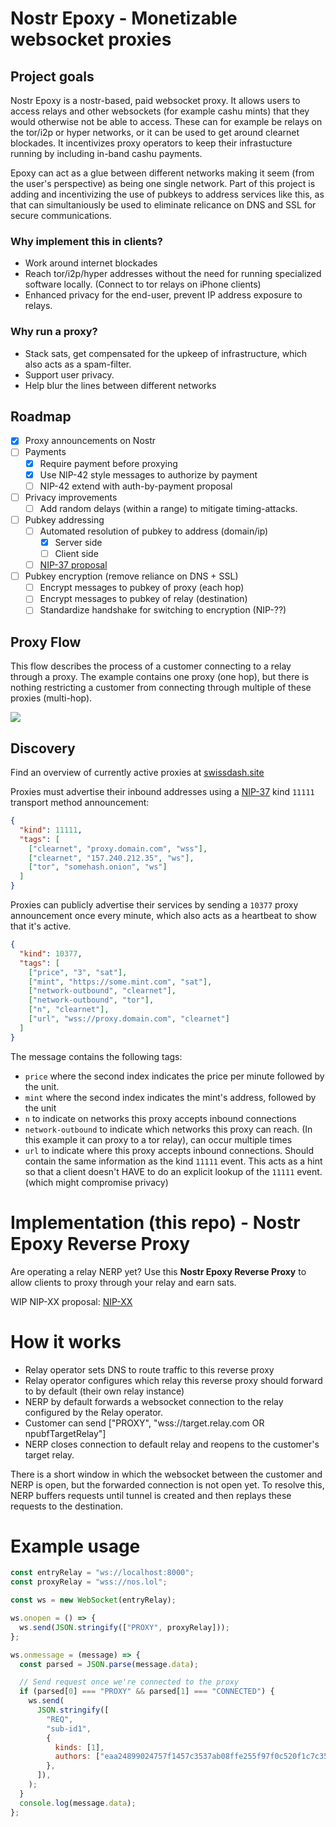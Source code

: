 # Nostr Epoxy - Monetizable websocket proxies

## Project goals
Nostr Epoxy is a nostr-based, paid websocket proxy. It allows users to access relays and other websockets (for example cashu mints) that they would otherwise not be able to access. These can for example be relays on the tor/i2p or hyper networks, or it can be used to get around clearnet blockades. It incentivizes proxy operators to keep their infrastucture running by including in-band cashu payments.

Epoxy can act as a glue between different networks making it seem (from the user's perspective) as being one single network. Part of this project is adding and incentivizing the use of pubkeys to address services like this, as that can simultaniously be used to eliminate relicance on DNS and SSL for secure communications.


### Why implement this in clients?

- Work around internet blockades
- Reach tor/i2p/hyper addresses without the need for running specialized software locally. (Connect to tor relays on iPhone clients)
- Enhanced privacy for the end-user, prevent IP address exposure to relays.

### Why run a proxy?

- Stack sats, get compensated for the upkeep of infrastructure, which also acts as a spam-filter.
- Support user privacy.
- Help blur the lines between different networks

## Roadmap
- [x] Proxy announcements on Nostr
- [ ] Payments
  - [x] Require payment before proxying
  - [x] Use NIP-42 style messages to authorize by payment
  - [ ] NIP-42 extend with auth-by-payment proposal
- [ ] Privacy improvements
  - [ ] Add random delays (within a range) to mitigate timing-attacks.
- [ ] Pubkey addressing
  - [ ] Automated resolution of pubkey to address (domain/ip)
    - [x] Server side
    - [ ] Client side
  - [ ] [NIP-37 proposal](https://github.com/nostr-protocol/nips/pull/1585)
- [ ] Pubkey encryption (remove reliance on DNS + SSL)
  - [ ] Encrypt messages to pubkey of proxy (each hop)
  - [ ] Encrypt messages to pubkey of relay (destination)
  - [ ] Standardize handshake for switching to encryption (NIP-??)

## Proxy Flow

This flow describes the process of a customer connecting to a relay through a proxy. The example contains one proxy (one hop), but there is nothing restricting a customer from connecting through multiple of these proxies (multi-hop).

![](https://www.plantuml.com/plantuml/png/dLBBJiCm4BpxA_O3Gjfp3gXHwWD8926KHq_8n2irIXmNFw3vUn85OaJtGeyxE-ETiMPZdJ3Eguw9sca3cRTEApHicfiFuN210b8QVHfIzhE0g-jl218eZjZ3CxvPNRVes8nFZ8MTW6vfRLaLB_i8FgrDLYk3dHXYAPItSQFfXyfqVyVptMl5xnzlAhwDe1I3mjv1XUyUhVltdGXgOGy-nU5s7STno5nDjE1Ydi_ppl3lOxeDge0-e0FNA3H4iE0mA_ASPpk-POnECWQ7jkabh0bhOKdOua_Znn77bzL56Y9fwKrz41O1JyV6eAJrMQSjKhsPqn0CYN_xAF6yinlivTZkBm00)

## Discovery

Find an overview of currently active proxies at [swissdash.site](https://swissdash.site)

Proxies must advertise their inbound addresses using a [NIP-37](https://github.com/ArjenStens/nips/blob/transport-method-announcement/37.md) kind `11111` transport method announcement:
```json
{
  "kind": 11111,
  "tags": [
    ["clearnet", "proxy.domain.com", "wss"],
    ["clearnet", "157.240.212.35", "ws"],
    ["tor", "somehash.onion", "ws"]
  ]
}
```

Proxies can publicly advertise their services by sending a `10377` proxy announcement once every minute, which also acts as a heartbeat to show that it's active.
```json
{
  "kind": 10377,
  "tags": [
    ["price", "3", "sat"],
    ["mint", "https://some.mint.com", "sat"],
    ["network-outbound", "clearnet"],
    ["network-outbound", "tor"],
    ["n", "clearnet"],
    ["url", "wss://proxy.domain.com", "clearnet"]
  ]
}
```

The message contains the following tags:
- `price` where the second index indicates the price per minute followed by the unit.
- `mint` where the second index indicates the mint's address, followed by the unit
- `n` to indicate on networks this proxy accepts inbound connections
- `network-outbound` to indicate which networks this proxy can reach. (In this example it can proxy to a tor relay), can occur multiple times
- `url` to indicate where this proxy accepts inbound connections. Should contain the same information as the kind `11111` event. This acts as a hint so that a client doesn't HAVE to do an explicit lookup of the `11111` event. (which might compromise privacy)

# Implementation (this repo) - Nostr Epoxy Reverse Proxy

Are operating a relay NERP yet? Use this **Nostr Epoxy Reverse Proxy** to allow clients to proxy through your relay and earn sats.

WIP NIP-XX proposal: [NIP-XX](NIP-XX.md)

# How it works

- Relay operator sets DNS to route traffic to this reverse proxy
- Relay operator configures which relay this reverse proxy should forward to by default (their own relay instance)
- NERP by default forwards a websocket connection to the relay configured by the Relay operator.
- Customer can send ["PROXY", "wss://target.relay.com OR npubfTargetRelay"]
- NERP closes connection to default relay and reopens to the customer's target relay.

There is a short window in which the websocket between the customer and NERP is open, but the forwarded connection is not open yet. To resolve this, NERP buffers requests until tunnel is created and then replays these requests to the destination.



# Example usage

```javascript
const entryRelay = "ws://localhost:8000";
const proxyRelay = "wss://nos.lol";

const ws = new WebSocket(entryRelay);

ws.onopen = () => {
  ws.send(JSON.stringify(["PROXY", proxyRelay]));
};

ws.onmessage = (message) => {
  const parsed = JSON.parse(message.data);

  // Send request once we're connected to the proxy
  if (parsed[0] === "PROXY" && parsed[1] === "CONNECTED") {
    ws.send(
      JSON.stringify([
        "REQ",
        "sub-id1",
        {
          kinds: [1],
          authors: ["eaa24899024757f1457c3537ab08ffe255f97f0c520f1c7c3500e22b58b41b3a"],
        },
      ]),
    );
  }
  console.log(message.data);
};
```
